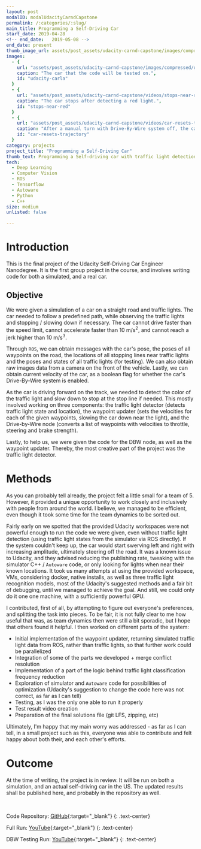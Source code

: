 ```yaml
---
layout: post
modalID: modalUdacityCarndCapstone
permalink: /:categories/:slug/
main_title: Programming a Self-Driving Car
start_date: 2019-04-28
<!-- end_date:   2019-05-08 -->
end_date: present
thumb_image_url: assets/post_assets/udacity-carnd-capstone/images/compressed/udacity-carla-cropped.png
images:
  - {
    url: "assets/post_assets/udacity-carnd-capstone/images/compressed/udacity-carla-cropped.png",
    caption: "The car that the code will be tested on.",
    id: "udacity-carla"
  }
  - {
    url: "assets/post_assets/udacity-carnd-capstone/videos/stops-near-red.gif",
    caption: "The car stops after detecting a red light.",
    id: "stops-near-red"
  }
  - {
    url: "assets/post_assets/udacity-carnd-capstone/videos/car-resets-trajectory.gif",
    caption: "After a manual turn with Drive-By-Wire system off, the car resets to its initial trajectory.",
    id: "car-resets-trajectory"
  }
category: projects
project_title: "Programming a Self-Driving Car"
thumb_text: Programming a Self-driving car with traffic light detection
tech:
  - Deep Learning
  - Computer Vision
  - ROS
  - Tensorflow
  - Autoware
  - Python
  - C++
size: medium
unlisted: false

---
```


# Introduction
This is the final project of the Udacity Self-Driving Car Engineer Nanodegree. It is the first group project in the course, and involves writing code for both a simulated, and a real car.

## Objective
We were given a simulation of a car on a straight road and traffic lights. The car needed to follow a predefined path, while observing the traffic lights and stopping / slowing down if necessary. The car cannot drive faster than the speed limit, cannot accelerate faster than 10 m/s<sup>2</sup>, and cannot reach a jerk higher than 10 m/s<sup>3</sup>.

Through `ROS`, we can obtain messages with the car's pose, the poses of all waypoints on the road, the locations of all stopping lines near traffic lights and the poses and states of all traffic lights (for testing). We can also obtain raw images data from a camera on the front of the vehicle. Lastly, we can obtain current velocity of the car, as a boolean flag for whether the car's Drive-By-Wire system is enabled.

As the car is driving forward on the track, we needed to detect the color of the traffic light and slow down to stop at the stop line if needed. This mostly involved working on three components: the traffic light detector (detects traffic light state and location), the waypoint updater (sets the velocities for each of the given waypoints, slowing the car down near the light), and the Drive-by-Wire node (converts a list of waypoints with velocities to throttle, steering and brake strength).

Lastly, to help us, we were given the code for the DBW node, as well as the waypoint updater. Thereby, the most creative part of the project was the traffic light detector.

# Methods
As you can probably tell already, the project felt a little small for a team of 5. However, it provided a unique opportunity to work closely and inclusively with people from around the world. I believe, we managed to be efficient, even though it took some time for the team dynamics to be sorted out.

Fairly early on we spotted that the provided Udacity workspaces were not powerful enough to run the code we were given, even without traffic light detection (using traffic light states from the simulator via ROS directly). If the system couldn't keep up, the car would start swerving left and right with increasing amplitude, ultimately steering off the road. It was a known issue to Udacity, and they advised reducing the publishing rate, tweaking with the simulator C++ / `Autoware` code, or only looking for lights when near their known locations. It took us many attempts at using the provided workspace, VMs, considering docker, native installs, as well as three traffic light recognition models, most of the Udacity's suggested methods and a fair bit of debugging, until we managed to achieve the goal. And still, we could only do it one one machine, with a sufficiently powerful GPU.

I contributed, first of all, by attempting to figure out everyone's preferences, and splitting the task into pieces. To be fair, it is not fully clear to me how useful that was, as team dynamics then were still a bit sporadic, but I hope that others found it helpful. I then worked on different parts of the system:
* Initial implementation of the waypoint updater, returning simulated traffic light data from ROS, rather than traffic lights, so that further work could be parallelized
* Integration of some of the parts we developed + merge conflict resolution
* Implementation of a part of the logic behind traffic light classification frequency reduction
* Exploration of simulator and `Autoware` code for possibilities of optimization (Udacity's suggestion to change the code here was not correct, as far as I can tell)
* Testing, as I was the only one able to run it properly
* Test result video creation
* Preparation of the final solutions file (git LFS, zipping, etc)

Ultimately, I'm happy that my main worry was addressed - as far as I can tell, in a small project such as this, everyone was able to contribute and felt happy about both their, and each other's efforts.

# Outcome
At the time of writing, the project is in review. It will be run on both a simulation, and an actual self-driving car in the US. The updated results shall be published here, and probably in the repository as well.

<div class="post-content-markdown">

<br>

Code Repository: [GitHub](https://github.com/RichGit101/xPace_team/tree/tl_detection){:target="_blank"}
{: .text-center}

Full Run: [YouTube](https://www.youtube.com/watch?v=EZ2Q9PFU_iQ){:target="_blank"}
{: .text-center}

DBW Testing Run: [YouTube](https://www.youtube.com/watch?v=UgObFBJXs1o){:target="_blank"}
{: .text-center}

</div>
